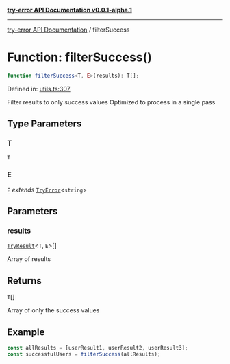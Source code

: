 [**try-error API Documentation v0.0.1-alpha.1**](../index.md)

***

[try-error API Documentation](../index.md) / filterSuccess

# Function: filterSuccess()

```ts
function filterSuccess<T, E>(results): T[];
```

Defined in: [utils.ts:307](https://github.com/oconnorjohnson/try-error/blob/e3ae0308069a4fba073f4543d527ad76373db795/src/utils.ts#L307)

Filter results to only success values
Optimized to process in a single pass

## Type Parameters

### T

`T`

### E

`E` *extends* [`TryError`](../interfaces/TryError.md)\<`string`\>

## Parameters

### results

[`TryResult`](../type-aliases/TryResult.md)\<`T`, `E`\>[]

Array of results

## Returns

`T`[]

Array of only the success values

## Example

```typescript
const allResults = [userResult1, userResult2, userResult3];
const successfulUsers = filterSuccess(allResults);
```
